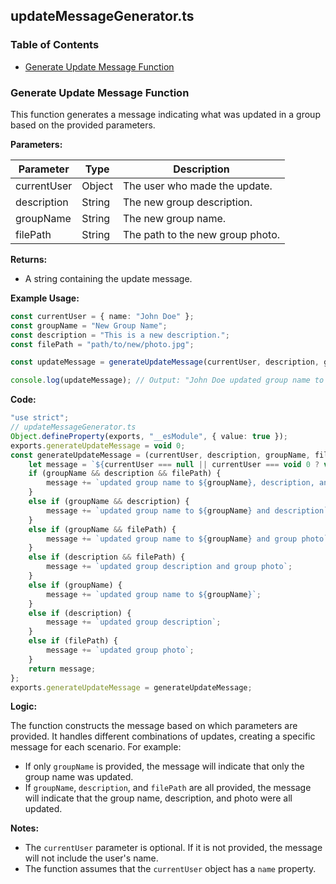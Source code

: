 ## updateMessageGenerator.ts

### Table of Contents 

* [Generate Update Message Function](#generate-update-message-function)

### Generate Update Message Function

This function generates a message indicating what was updated in a group based on the provided parameters.

**Parameters:**

| Parameter | Type | Description |
|---|---|---|
| currentUser | Object | The user who made the update. |
| description | String | The new group description. |
| groupName | String | The new group name. |
| filePath | String | The path to the new group photo. |

**Returns:**

* A string containing the update message.

**Example Usage:**

```typescript
const currentUser = { name: "John Doe" };
const groupName = "New Group Name";
const description = "This is a new description.";
const filePath = "path/to/new/photo.jpg";

const updateMessage = generateUpdateMessage(currentUser, description, groupName, filePath);

console.log(updateMessage); // Output: "John Doe updated group name to New Group Name, description, and group photo"
```

**Code:**

```typescript
"use strict";
// updateMessageGenerator.ts
Object.defineProperty(exports, "__esModule", { value: true });
exports.generateUpdateMessage = void 0;
const generateUpdateMessage = (currentUser, description, groupName, filePath) => {
    let message = `${currentUser === null || currentUser === void 0 ? void 0 : currentUser.name} `;
    if (groupName && description && filePath) {
        message += `updated group name to ${groupName}, description, and group photo`;
    }
    else if (groupName && description) {
        message += `updated group name to ${groupName} and description`;
    }
    else if (groupName && filePath) {
        message += `updated group name to ${groupName} and group photo`;
    }
    else if (description && filePath) {
        message += `updated group description and group photo`;
    }
    else if (groupName) {
        message += `updated group name to ${groupName}`;
    }
    else if (description) {
        message += `updated group description`;
    }
    else if (filePath) {
        message += `updated group photo`;
    }
    return message;
};
exports.generateUpdateMessage = generateUpdateMessage;
```

**Logic:**

The function constructs the message based on which parameters are provided. It handles different combinations of updates, creating a specific message for each scenario. For example:

* If only `groupName` is provided, the message will indicate that only the group name was updated.
* If `groupName`, `description`, and `filePath` are all provided, the message will indicate that the group name, description, and photo were all updated.

**Notes:**

* The `currentUser` parameter is optional. If it is not provided, the message will not include the user's name.
* The function assumes that the `currentUser` object has a `name` property.
